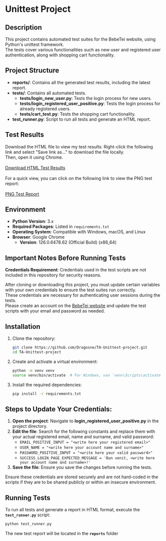 # Unittest Project

## Description

This project contains automated test suites for the BebeTei website, using Python's unittest framework. </br>
The tests cover various functionalities such as new user and registered user authentication, along with shopping cart functionality. </br>

## Project Structure

- **reports/**: Contains all the generated test results, including the latest report.
- **tests/**: Contains all automated tests.
  - **tests/login_new_user.py**: Tests the login process for new users.
  - **tests/login_registered_user_positive.py**: Tests the login process for already registered users.
  - **tests/cart_test.py**: Tests the shopping cart functionality.
- **test_runner.py**: Script to run all tests and generate an HTML report.
    
## Test Results

Download the HTML file to view my test results: Right-click the following link and select "Save link as..." to download the file locally.  </br>Then, open it using Chrome. </br> </br> 
[Download HTML Test Results](https://github.com/Dragosne/Portfolio/raw/main/TA-Projects/automation_testing_unit_test_bebetei/reports/Test%20Result_2024-05-21_15-43-58.html) </br></br>
For a quick view, you can click on the following link to view the PNG test report: </br></br>
[PNG Test Report](https://github.com/Dragosne/Portfolio/blob/main/TA-Projects/TA-Unittest-project/reports/report.png)</br>

## Environment
- **Python Version**: 3.x
- **Required Packages**: Listed in `requirements.txt`
- **Operating System**: Compatible with Windows, macOS, and Linux
- **Browser**: Google Chrome
  - **Version**: 126.0.6478.62 (Official Build) (x86_64)

## Important Notes Before Running Tests

**Credentials Requirement**: Credentials used in the test scripts are not included in this repository for security reasons.

After cloning or downloading this project, you must update certain variables with your own credentials to ensure the test suites run correctly. </br>
These credentials are necessary for authenticating user sessions during the tests. </br>
Please create an account on the [BebeTei website](https://comenzi.bebetei.ro/) and update the test scripts with your email and password as needed.</br>

## Installation

1. Clone the repository:
    ```bash
    git clone https://github.com/Dragosne/TA-Unittest-project.git
    cd TA-Unittest-project
    ```

2. Create and activate a virtual environment:
    ```bash
    python -m venv venv
    source venv/bin/activate  # For Windows, use `venv\Scripts\activate`
    ```

3. Install the required dependencies:
    ```bash
    pip install -r requirements.txt
    ```

## Steps to Update Your Credentials:

1. **Open the project**: Navigate to **login_registered_user_positive.py** in the project directory.
2. **Edit the file**: Search for the following constants and replace them with your actual registered email, name and surname, and valid password:
   - `EMAIL_POSITIVE_INPUT = "<write here your registered email>"`
   - `USER_NAME = "<write here your account name and surname>"`
   - `PASSWORD_POSITIVE_INPUT = "<write here your valid password>"`
   - `SUCCESS_LOGIN_PAGE_EXPECTED_MESSAGE = 'Bun venit, <write here your account name and surname>!'`
3. **Save the file**: Ensure you save the changes before running the tests.

Ensure these credentials are stored securely and are not hard-coded in the scripts if they are to be shared publicly or within an insecure environment.

## Running Tests

To run all tests and generate a report in HTML format, execute the **`test_runner.py`** script:

```bash
python test_runner.py
```
The new test report will be located in the **`reports`** folder
